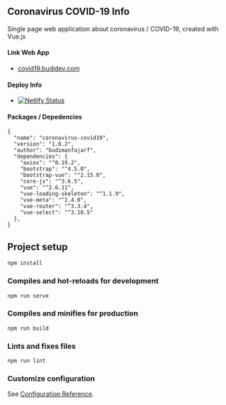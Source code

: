 ## Coronavirus COVID-19 Info

Single page web application about coronavirus / COVID-19, created with Vue.js

#### Link Web App
- [covid19.budidev.com](https://covid19.budidev.com "Link to Web App")

#### Deploy Info
- [![Netlify Status](https://api.netlify.com/api/v1/badges/9fdf6408-e839-4db9-a636-9379f75b1e42/deploy-status)](https://app.netlify.com/sites/bdv-covid19/deploys)

#### Packages / Depedencies
```
{
  "name": "coronavirus-covid19",
  "version": "1.0.2",
  "author": "budimanfajarf",
  "dependencies": {
    "axios": "^0.19.2",
    "bootstrap": "^4.5.0",
    "bootstrap-vue": "^2.15.0",
    "core-js": "^3.6.5",
    "vue": "^2.6.11",
    "vue-loading-skeleton": "^1.1.9",
    "vue-meta": "^2.4.0",
    "vue-router": "^3.3.4",
    "vue-select": "^3.10.5"
  },  
}
```

## Project setup
```
npm install
```

### Compiles and hot-reloads for development
```
npm run serve
```

### Compiles and minifies for production
```
npm run build
```

### Lints and fixes files
```
npm run lint
```

### Customize configuration
See [Configuration Reference](https://cli.vuejs.org/config/).
